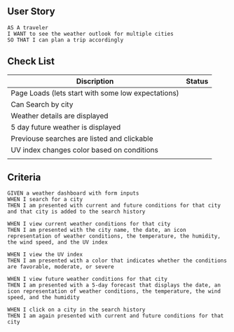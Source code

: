 
## User Story

  

```
AS A traveler
I WANT to see the weather outlook for multiple cities
SO THAT I can plan a trip accordingly
```

## Check List
|Discription | Status |
|--|--|
| Page Loads (lets start with some low expectations) |  |
|Can Search by city||
|Weather details are displayed||
|5 day future weather is displayed ||
|Previouse searches are listed and clickable||
|UV index changes color based on conditions ||
|||

## Criteria 
```
GIVEN a weather dashboard with form inputs
WHEN I search for a city
THEN I am presented with current and future conditions for that city and that city is added to the search history

WHEN I view current weather conditions for that city
THEN I am presented with the city name, the date, an icon representation of weather conditions, the temperature, the humidity, the wind speed, and the UV index

WHEN I view the UV index
THEN I am presented with a color that indicates whether the conditions are favorable, moderate, or severe

WHEN I view future weather conditions for that city
THEN I am presented with a 5-day forecast that displays the date, an icon representation of weather conditions, the temperature, the wind speed, and the humidity

WHEN I click on a city in the search history
THEN I am again presented with current and future conditions for that city
```



